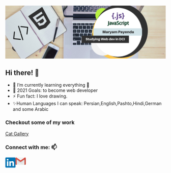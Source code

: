 ![Header](https://github.com/MaryamPayenda/MaryamPayenda/blob/main/header.png)
## Hi there! 👋
- 🌱 I’m currently learning everything 🤣
- 🥅 2021 Goals: to become web developer
- ⚡ Fun fact: I love drawing.
- ✨Human Languages I can speak: Persian,English,Pashto,Hindi,German and some Arabic


### Checkout some of my work
[Cat Gallery](https://maryampayenda.github.io/galleryWall/)  

### Connect with me: 📫

[<img align="left" alt="LinkedIn" width="32px" src="https://github.com/MaryamPayenda/MaryamPayenda/blob/main/linkedin.webp" />](https://www.linkedin.com/in/maryam-payenda-1844a7140/)

[<img align="left" alt="gmail" width="32px" src="https://github.com/MaryamPayenda/MaryamPayenda/blob/main/gmail_logo.png" />](mailto:maryampayanda12@gmail.com?)



